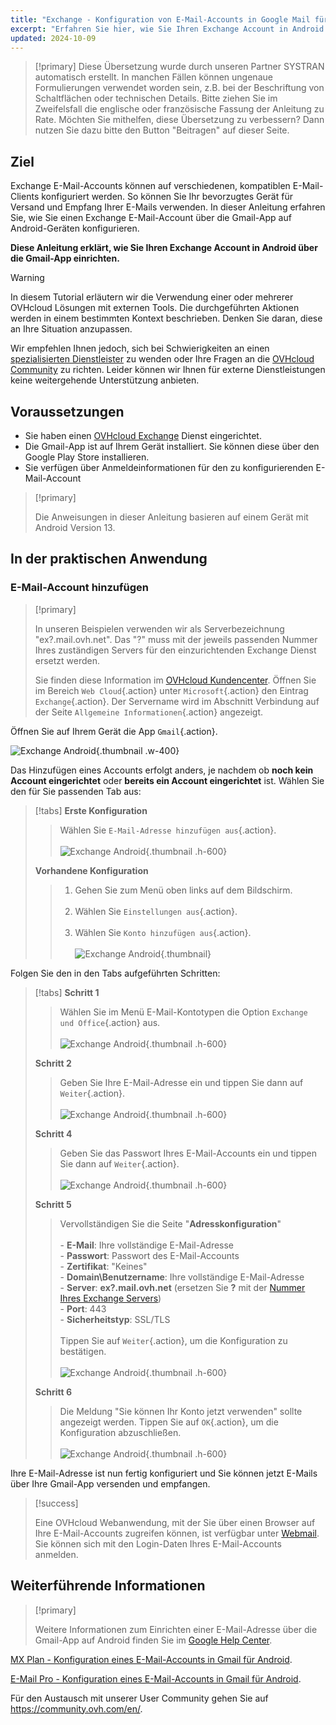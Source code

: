 ```yaml
---
title: "Exchange - Konfiguration von E-Mail-Accounts in Google Mail für Android"
excerpt: "Erfahren Sie hier, wie Sie Ihren Exchange Account in Android über die Gmail-App einrichten"
updated: 2024-10-09
---
```


<style>
.w-400 {
  max-width:400px !important;
}
.h-600 {
  max-height:600px !important;
}
</style>

> [!primary]
> Diese Übersetzung wurde durch unseren Partner SYSTRAN automatisch erstellt. In manchen Fällen können ungenaue Formulierungen verwendet worden sein, z.B. bei der Beschriftung von Schaltflächen oder technischen Details. Bitte ziehen Sie im Zweifelsfall die englische oder französische Fassung der Anleitung zu Rate. Möchten Sie mithelfen, diese Übersetzung zu verbessern? Dann nutzen Sie dazu bitte den Button "Beitragen" auf dieser Seite.

## Ziel

Exchange E-Mail-Accounts können auf verschiedenen, kompatiblen E-Mail-Clients konfiguriert werden. So können Sie Ihr bevorzugtes Gerät für Versand und Empfang Ihrer E-Mails verwenden. In dieser Anleitung erfahren Sie, wie Sie einen Exchange E-Mail-Account über die Gmail-App auf Android-Geräten konfigurieren.

**Diese Anleitung erklärt, wie Sie Ihren Exchange Account in Android über die Gmail-App einrichten.**

> [!warning]
> In diesem Tutorial erläutern wir die Verwendung einer oder mehrerer OVHcloud Lösungen mit externen Tools. Die durchgeführten Aktionen werden in einem bestimmten Kontext beschrieben. Denken Sie daran, diese an Ihre Situation anzupassen.
>
> Wir empfehlen Ihnen jedoch, sich bei Schwierigkeiten an einen [spezialisierten Dienstleister](/links/partner) zu wenden oder Ihre Fragen an die [OVHcloud Community](https://community.ovh.com/en/) zu richten. Leider können wir Ihnen für externe Dienstleistungen keine weitergehende Unterstützung anbieten.

## Voraussetzungen

- Sie haben einen [OVHcloud Exchange](/links/web/emails) Dienst eingerichtet.
- Die Gmail-App ist auf Ihrem Gerät installiert. Sie können diese über den Google Play Store installieren.
- Sie verfügen über Anmeldeinformationen für den zu konfigurierenden E-Mail-Account

> [!primary]
>
> Die Anweisungen in dieser Anleitung basieren auf einem Gerät mit Android Version 13.
>

## In der praktischen Anwendung

### E-Mail-Account hinzufügen <a name="addaccount"></a>

> [!primary]
>
> In unseren Beispielen verwenden wir als Serverbezeichnung "ex?.mail.ovh.net". Das "?" muss mit der jeweils passenden Nummer Ihres zuständigen Servers für den einzurichtenden Exchange Dienst ersetzt werden.
>
> Sie finden diese Information im [OVHcloud Kundencenter](/links/manager). Öffnen Sie im Bereich `Web Cloud`{.action} unter `Microsoft`{.action} den Eintrag `Exchange`{.action}. Der Servername wird im Abschnitt Verbindung auf der Seite `Allgemeine Informationen`{.action} angezeigt.

Öffnen Sie auf Ihrem Gerät die App `Gmail`{.action}.

![Exchange Android](images/exchange-android-00.png){.thumbnail .w-400}

Das Hinzufügen eines Accounts erfolgt anders, je nachdem ob **noch kein Account eingerichtet** oder **bereits ein Account eingerichtet** ist. Wählen Sie den für Sie passenden Tab aus:

> [!tabs]
> **Erste Konfiguration**
>>
>> Wählen Sie `E-Mail-Adresse hinzufügen aus`{.action}.<br><br>
>> ![Exchange Android](images/android-first.png){.thumbnail .h-600}
>>
> **Vorhandene Konfiguration**
>>
>> 1. Gehen Sie zum Menü oben links auf dem Bildschirm.<br><br>
>> 2. Wählen Sie `Einstellungen aus`{.action}.<br><br>
>> 3. Wählen Sie `Konto hinzufügen aus`{.action}.<br><br>
>> ![Exchange Android](images/android-existing.png){.thumbnail}

Folgen Sie den in den Tabs aufgeführten Schritten:

> [!tabs]
> **Schritt 1**
>> Wählen Sie im Menü E-Mail-Kontotypen die Option `Exchange und Office`{.action} aus.<br><br>
>> ![Exchange Android](images/exchange-android-01.png){.thumbnail .h-600}
>>
> **Schritt 2**
>> Geben Sie Ihre E-Mail-Adresse ein und tippen Sie dann auf `Weiter`{.action}.<br><br>
>> ![Exchange Android](images/exchange-android-02.png){.thumbnail .h-600}
>>
> **Schritt 4**
>> Geben Sie das Passwort Ihres E-Mail-Accounts ein und tippen Sie dann auf `Weiter`{.action}.<br><br>
>> ![Exchange Android](images/exchange-android-03.png){.thumbnail .h-600}
>>
> **Schritt 5**
>> Vervollständigen Sie die Seite "**Adresskonfiguration**"<br><br>- **E-Mail**: Ihre vollständige E-Mail-Adresse<br>- **Passwort**: Passwort des E-Mail-Accounts<br>- **Zertifikat**: "Keines"<br>- **Domain\Benutzername**: Ihre vollständige E-Mail-Adresse<br>- **Server**: **ex?.mail.ovh.net** (ersetzen Sie **?** mit der [Nummer Ihres Exchange Servers](#addaccount))<br>- **Port**: 443<br>- **Sicherheitstyp**: SSL/TLS<br><br>Tippen Sie auf `Weiter`{.action}, um die Konfiguration zu bestätigen.<br><br>
>> ![Exchange Android](images/exchange-android-04.png){.thumbnail .h-600}
>>
> **Schritt 6**
>> Die Meldung "Sie können Ihr Konto jetzt verwenden" sollte angezeigt werden. Tippen Sie auf `OK`{.action}, um die Konfiguration abzuschließen.<br><br>
>> ![Exchange Android](images/exchange-android-05.png){.thumbnail .h-600}

Ihre E-Mail-Adresse ist nun fertig konfiguriert und Sie können jetzt E-Mails  über Ihre Gmail-App versenden und empfangen.

> [!success]
>
> Eine OVHcloud Webanwendung, mit der Sie über einen Browser auf Ihre E-Mail-Accounts zugreifen können, ist verfügbar unter [Webmail](/links/web/email). Sie können sich mit den Login-Daten Ihres E-Mail-Accounts anmelden.

## Weiterführende Informationen <a name="go-further"></a>

> [!primary]
>
> Weitere Informationen zum Einrichten einer E-Mail-Adresse über die Gmail-App auf Android finden Sie im [Google Help Center](https://support.google.com/mail/answer/6078445?hl=de-CA&co=GENIE.Platform%3DAndroid#zippy=%2Ca-a-account).

[MX Plan - Konfiguration eines E-Mail-Accounts in Gmail für Android](/pages/web_cloud/email_and_collaborative_solutions/mx_plan/how_to_configure_android).

[E-Mail Pro - Konfiguration eines E-Mail-Accounts in Gmail für Android](/pages/web_cloud/email_and_collaborative_solutions/email_pro/how_to_configure_android).

Für den Austausch mit unserer User Community gehen Sie auf <https://community.ovh.com/en/>.
